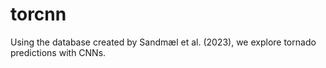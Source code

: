 # torcnn
Using the database created by Sandmæl et al. (2023), we explore tornado predictions with CNNs.
